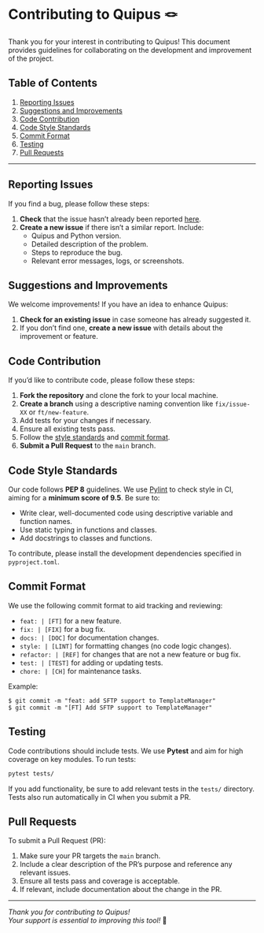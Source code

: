 # Contributing to Quipus :knot:

Thank you for your interest in contributing to Quipus! This document provides guidelines for collaborating on the development and improvement of the project.

## Table of Contents
1. [Reporting Issues](#reporting-issues)
2. [Suggestions and Improvements](#suggestions-and-improvements)
3. [Code Contribution](#code-contribution)
4. [Code Style Standards](#code-style-standards)
5. [Commit Format](#commit-format)
6. [Testing](#testing)
7. [Pull Requests](#pull-requests)

---

## Reporting Issues

If you find a bug, please follow these steps:
1. **Check** that the issue hasn’t already been reported [here](https://github.com/Monkey-Market/quipus/issues).
2. **Create a new issue** if there isn’t a similar report. Include:
   - Quipus and Python version.
   - Detailed description of the problem.
   - Steps to reproduce the bug.
   - Relevant error messages, logs, or screenshots.

## Suggestions and Improvements

We welcome improvements! If you have an idea to enhance Quipus:
1. **Check for an existing issue** in case someone has already suggested it.
2. If you don’t find one, **create a new issue** with details about the improvement or feature.

## Code Contribution

If you’d like to contribute code, please follow these steps:
1. **Fork the repository** and clone the fork to your local machine.
2. **Create a branch** using a descriptive naming convention like `fix/issue-XX` or `ft/new-feature`.
3. Add tests for your changes if necessary.
4. Ensure all existing tests pass.
5. Follow the [style standards](#code-style-standards) and [commit format](#commit-format).
6. **Submit a Pull Request** to the `main` branch.

## Code Style Standards

Our code follows **PEP 8** guidelines. We use [Pylint](https://github.com/Monkey-Market/quipus/actions/workflows/pylint.yml) to check style in CI, aiming for a **minimum score of 9.5**. Be sure to:
- Write clear, well-documented code using descriptive variable and function names.
- Use static typing in functions and classes.
- Add docstrings to classes and functions.

To contribute, please install the development dependencies specified in `pyproject.toml`.

## Commit Format

We use the following commit format to aid tracking and reviewing:
- `feat: | [FT]` for a new feature.
- `fix: | [FIX]` for a bug fix.
- `docs: | [DOC]` for documentation changes.
- `style: | [LINT]` for formatting changes (no code logic changes).
- `refactor: | [REF]` for changes that are not a new feature or bug fix.
- `test: | [TEST]` for adding or updating tests.
- `chore: | [CH]` for maintenance tasks.

Example:
```console
$ git commit -m "feat: add SFTP support to TemplateManager"
$ git commit -m "[FT] Add SFTP support to TemplateManager"
```

## Testing

Code contributions should include tests. We use **Pytest** and aim for high coverage on key modules. To run tests:

```bash
pytest tests/
```

If you add functionality, be sure to add relevant tests in the `tests/` directory. Tests also run automatically in CI when you submit a PR.

## Pull Requests

To submit a Pull Request (PR):
1. Make sure your PR targets the `main` branch.
2. Include a clear description of the PR’s purpose and reference any relevant issues.
3. Ensure all tests pass and coverage is acceptable.
4. If relevant, include documentation about the change in the PR.

---

*Thank you for contributing to Quipus!*  
*Your support is essential to improving this tool!* 💙